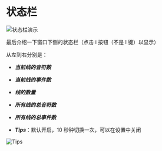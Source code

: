 # 状态栏

![状态栏演示](/assets/imgs/contents/状态栏演示.avif)

最后介绍一下窗口下侧的状态栏（点击 i 按钮（不是 I 键）以显示）

从左到右分别是：

- ***当前线的音符数***

- ***当前线的事件数***

- ***线的数量***

- ***所有线的总音符数***

- ***所有线的总事件数***

- ***Tips***：默认开启，10 秒钟切换一次，可以在设置中关闭

![Tips](/assets/imgs/contents/Tips.avif)